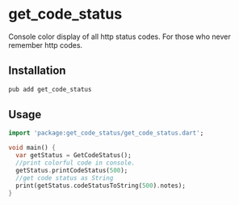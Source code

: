 # get_code_status

Console color display of all http status codes. For those who never remember http codes.

## Installation

```bash
pub add get_code_status
```

## Usage

```dart
import 'package:get_code_status/get_code_status.dart';

void main() {
  var getStatus = GetCodeStatus();
  //print colorful code in console.
  getStatus.printCodeStatus(500);
  //get code status as String
  print(getStatus.codeStatusToString(500).notes);
}
```
